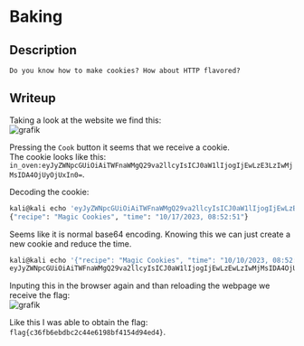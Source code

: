 # Baking

## Description 
```
Do you know how to make cookies? How about HTTP flavored?
```

## Writeup

Taking a look at the website we find this: <br/>
![grafik](https://github.com/Aryt3/writeups/assets/110562298/117dd9c2-dfea-4fe5-9a5b-426a89fa2299)

Pressing the `Cook` button it seems that we receive a cookie. <br/>
The cookie looks like this: `in_oven:eyJyZWNpcGUiOiAiTWFnaWMgQ29va2llcyIsICJ0aW1lIjogIjEwLzE3LzIwMjMsIDA4OjUyOjUxIn0=`. <br/>

Decoding the cookie:
```sh
kali@kali echo 'eyJyZWNpcGUiOiAiTWFnaWMgQ29va2llcyIsICJ0aW1lIjogIjEwLzE3LzIwMjMsIDA4OjUyOjUxIn0=' | base64 -d                                                   
{"recipe": "Magic Cookies", "time": "10/17/2023, 08:52:51"}
```

Seems like it is normal base64 encoding. Knowing this we can just create a new cookie and reduce the time.
```sh
kali@kali echo '{"recipe": "Magic Cookies", "time": "10/10/2023, 08:52:51"}' | base64
eyJyZWNpcGUiOiAiTWFnaWMgQ29va2llcyIsICJ0aW1lIjogIjEwLzEwLzIwMjMsIDA4OjUyOjUxIn0K
```

Inputing this in the browser again and than reloading the webpage we receive the flag: <br/>
![grafik](https://github.com/Aryt3/writeups/assets/110562298/a3d505de-296f-41ca-88ef-3e6ac4f97d4e)

Like this I was able to obtain the flag: `flag{c36fb6ebdbc2c44e6198bf4154d94ed4}`.
